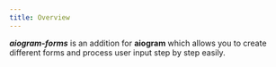 ```yaml
---
title: Overview
---
```


**_aiogram-forms_** is an addition for **aiogram** which allows you to create different forms 
and process user input step by step easily.
